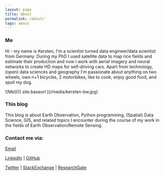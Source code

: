 ```yaml
---
layout: page
title: About
permalink: /about/
tags: about
---
```


### Me

Hi - my name is Kersten, I'm a scientist turned data engineer/data scientist from Germany. During my PhD I used satellite data to map rice fields and estimate their production and now I work with aerial imagery and neural networks to create HD maps for self-driving cars. Apart from technology, (open) data sciences and geography I'm passionate about anything on two wheels, own n+1 bicycles, 2 motorbikes, like to cook, enjoy good food, and spoil my dog.

![Me]({{ site.baseurl }}/media/kersten-bw.jpg)

### This blog

This blog is about Earth Observation, Python programming, (Spatial) Data Science, GIS, and related topics I encounter during the course of my work in the fields of Earth Observation/Remote Sensing.


### Contact me via:

[Email](mailto:kersten@krstn.eu)

[LinkedIn](https://www.linkedin.com/in/kerstenclauss) &#124; [GitHub](https://github.com/Fernerkundung)

 [Twitter](https://twitter.com/Fernerkundung) &#124; [StackExchange](http://stackexchange.com/users/5185724/kersten) &#124; [ResearchGate](https://www.researchgate.net/profile/Kersten_Clauss)
